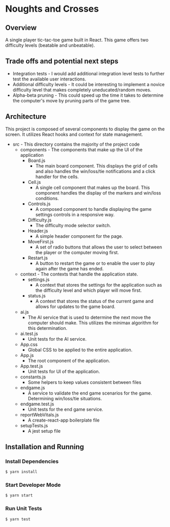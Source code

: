 # Noughts and Crosses

## Overview

A single player tic-tac-toe game built in React. This game offers two difficulty levels (beatable and unbeatable).

## Trade offs and potential next steps

- Integration tests - I would add additional integration level tests to further test the available user interactions.
- Additional difficulty levels - It could be interesting to implement a novice difficulty level that makes completely uneducated/random moves.
- Alpha-beta pruning - This could speed up the time it takes to determine the computer's move by pruning parts of the game tree.

## Architecture

This project is composed of several components to display the game on the screen. It utilizes React hooks and context for state management.

- src - This directory contains the majority of the project code
  - components - The components that make up the UI of the application
    - Board.js
      - The main board component. This displays the grid of cells and also handles the win/loss/tie notifications and a click handler for the cells.
    - Cell.js
      - A single cell component that makes up the board. This component handles the display of the markers and win/loss conditions.
    - Controls.js
      - A composed component to handle displaying the game settings controls in a responsive way.
    - Difficulty.js
      - The difficulty mode selector switch.
    - Header.js
      - A simple header component for the page.
    - MoveFirst.js
      - A set of radio buttons that allows the user to select between the player or the computer moving first.
    - Restart.js
      - A button to restart the game or to enable the user to play again after the game has ended.
  - context - The contexts that handle the application state.
    - settings.js
      - A context that stores the settings for the application such as the difficulty level and which player will move first.
    - status.js
      - A context that stores the status of the current game and allows for updates to the game board.
  - ai.js
    - The AI service that is used to determine the next move the computer should make. This utilizes the minimax algorithm for this determination.
  - ai.test.js
    - Unit tests for the AI service.
  - App.css
    - Global CSS to be applied to the entire application.
  - App.js
    - The root component of the application.
  - App.test.js
    - Unit tests for UI of the application.
  - constants.js
    - Some helpers to keep values consistent between files
  - endgame.js
    - A service to validate the end game scenarios for the game. Determining win/loss/tie situations.
  - endgame.test.js
    - Unit tests for the end game service.
  - reportWebVitals.js
    - A create-react-app boilerplate file
  - setupTests.js
    - A jest setup file

## Installation and Running

### Install Dependencies

```bash
$ yarn install
```

### Start Developer Mode

```bash
$ yarn start
```

### Run Unit Tests

```bash
$ yarn test
```
